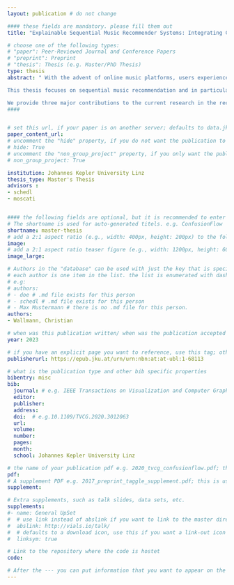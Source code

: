 ```yaml
---
layout: publication # do not change

#### these fields are mandatory. please fill them out
title: "Explainable Sequential Music Recommender Systems: Integrating Collaborative Filtering and Theories of Human Memory" # title of your publication 

# choose one of the following types:
# "paper": Peer-Reviewed Journal and Conference Papers
# "preprint": Preprint
# "thesis": Thesis (e.g. Master/PhD Thesis)
type: thesis
abstract: " With the advent of online music platforms, users experience an ever increasing volume of available music offers. As a consequence, users may feel overwhelmed. Recommender systems direct the attention of users to a small subset of music tracks that most likely match the taste of the users.

This thesis focuses on sequential music recommendation and in particular on session-completion, i.e., the task of recommending the remainder of a session given the knowledge of its initial segment. Music listening sessions often include repeated tracks. Research shows that modeling such individual relistening behavior with models of the human memory may be promising. In particular, Adaptive Control of Thought Rational (ACT-R) outperforms some strong baselines in session-completion. However, since recommender systems relying on ACT-R only can not make use of information encoded in the listening history of other users, these are unable to recommend novel tracks to users. In contrast, the main approach to recommender systems, collaborative filtering (CF), bases recommendations on listening histories of other similar users rather than on individual relistening behavior. CF-based recommender systems may recommend novel items, but their recommendations often lack explainability. A combination of CF and ACT-R may lead to novel and explainable recommendations combining individual relistening and listening behavior of other users. However, no prior research combining CF and ACT-R exists. To close this research gap, this thesis proposes several hybrid algorithms that integrate CF with ACT-R.

We provide three major contributions to the current research in the recommender system domain. First, we develop several new algorithms that combine ACT-R with CF for the task of session-completion. Second, we provide an extensive analysis of the performance of these algorithms on the large LFM-2b dataset of Last.fm listening histories, in comparison with well-established baselines and state-of-the-art models for the task of music session-completion. Performance is measured in terms of accuracy and beyond-accuracy metrics such as novelty, diversity, and popularity miscalibration of recommendations. In particular, we empirically identify for each beyond-accuracy metric an algorithm that performs best for it. Third, we demonstrate how some of the proposed algorithms can be used to explain music recommendations. Since each component of the memory module of ACT-R is designed to model a different aspect of human memory, the recommendations provided by the proposed algorithms are explainable. Additionally, we show how the explanations can be beneficial for users, platform providers, and producers."
####


# set this url, if your paper is on another server; defaults to data.jku-vds-lab.at
paper_content_url: 
# uncomment the "hide" property, if you do not want the publication to be displayed on the website (usually you don't need this)
# hide: True
# uncomment the "non_group_project" property, if you only want the publication to be displayed on your personal page (i.e. publications where you contributed, but does not have anything to do with the Vis Group e.g. Master Thesis,...)
# non_group_project: True

institution: Johannes Kepler University Linz 
thesis_type: Master's Thesis
advisors : 
- schedl
- moscati


#### the following fields are optional, but it is recommended to enter as much information as possible
# The shortname is used for auto-generated titels. e.g. ConfusionFlow
shortname: master-thesis
# add a 2:1 aspect ratio (e.g., width: 400px, height: 200px) to the folder /assets/images/papers/ e.g. 2020_tvcg_confusionflow.png
image: 
# add a 2:1 aspect ratio teaser figure (e.g., width: 1200px, height: 600px) to the folder /assets/images/papers/ e.g. 2020_tvcg_confusionflow_teaser.png
image_large: 

# Authors in the "database" can be used with just the key that is specified in the corresponding .md file (usually it is the lastname in lower case e.g. doe). Authors that do not have an individual page here should be stated with their full name (e.g. John Doe)
# each author is one item in the list. the list is enumerated with dashes ("-")
# e.g:
# authors:
# - doe # .md file exists for this person
# - schedl # .md file exists for this person
# - Max Mustermann # there is no .md file for this person.
authors:
- Wallmann, Christian

# when was this publication written/ when was the publication accepted (e.g. 2020)
year: 2023

# if you have an explicit page you want to reference, use this tag; otherwise it will be generated from your doi
publisherurl: https://epub.jku.at/urn/urn:nbn:at:at-ubl:1-68113

# what is the publication type and other bib specific properties
bibentry: misc
bib:
  journal: # e.g. IEEE Transactions on Visualization and Computer Graphics (to appear)
  editor: 
  publisher: 
  address: 
  doi: 	# e.g.10.1109/TVCG.2020.3012063
  url: 
  volume: 
  number: 
  pages: 
  month:
  school: Johannes Kepler University Linz 

# the name of your publication pdf e.g. 2020_tvcg_confusionflow.pdf; this is usually uploaded to the caleydo aws server
pdf: 
# A supplement PDF e.g. 2017_preprint_taggle_supplement.pdf; this is usually uploaded to the caleydo aws server
supplement: 

# Extra supplements, such as talk slides, data sets, etc.
supplements:
#- name: General UpSet
#  # use link instead of abslink if you want to link to the master directory
#  abslink: http://vials.io/talk/
#  # defaults to a download icon, use this if you want a link-out icon
#  linksym: true

# Link to the repository where the code is hostet
code:

# After the --- you can put information that you want to appear on the website using markdown formatting or HTML. A good example are acknowledgements, extra references, an erratum, etc.
---
```





